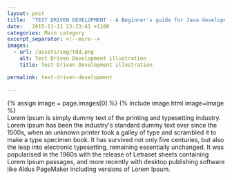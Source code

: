 ```yaml
---
layout: post
title:  "TEST DRIVEN DEVELOPMENT - A Beginner's guide for Java developers"
date:   2015-11-11 13:33:41 +1100
categories: Main category
excerpt_separator: <!--more-->
images: 
  - url: /assets/img/tdd.png
    alt: Test Driven Development illustration
    title: Test Driven Development illustration

permalink: test-driven-development
 
---
```

<div class="center">
{% assign image = page.images[0] %}
{% include image.html image=image %}
</div>
<div class="mg-top-1">
Lorem Ipsum is simply dummy text of the printing and typesetting industry. Lorem Ipsum has been the industry's standard dummy text ever since the 1500s, when an unknown printer took a galley of type and scrambled it to make a type specimen book. It has survived not only five centuries, but also the leap into electronic typesetting, remaining essentially unchanged. It was popularised in the 1960s with the release of Letraset sheets containing Lorem Ipsum passages, and more recently with desktop publishing software like Aldus PageMaker including versions of Lorem Ipsum.
</div>